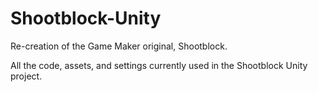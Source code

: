# Shootblock-Unity
Re-creation of the Game Maker original, Shootblock.

All the code, assets, and settings currently used in the Shootblock Unity project.
